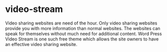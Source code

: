 video-stream
============

Video sharing websites are need of the hour. Only video sharing websites provide you with more information than normal websites. The websites can speak for themselves without much need for additional content. Word Press Video Stream is one such free theme which allows the site owners to have an effective video sharing website.
